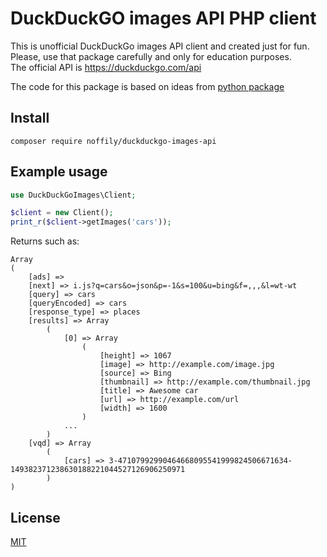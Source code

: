 # DuckDuckGO images API PHP client

This is unofficial DuckDuckGo images API client and created just for fun.  
Please, use that package carefully and only for education purposes.  
The official API is https://duckduckgo.com/api  

The code for this package is based on ideas from [python package](https://github.com/deepanprabhu/duckduckgo-images-api)

## Install

`composer require noffily/duckduckgo-images-api`

## Example usage

```php
use DuckDuckGoImages\Client;

$client = new Client();
print_r($client->getImages('cars'));
```
Returns such as: 

```
Array
(
    [ads] => 
    [next] => i.js?q=cars&o=json&p=-1&s=100&u=bing&f=,,,&l=wt-wt
    [query] => cars
    [queryEncoded] => cars
    [response_type] => places
    [results] => Array
        (
            [0] => Array
                (
                    [height] => 1067
                    [image] => http://example.com/image.jpg
                    [source] => Bing
                    [thumbnail] => http://example.com/thumbnail.jpg
                    [title] => Awesome car
                    [url] => http://example.com/url
                    [width] => 1600
                )
            ...
        )
    [vqd] => Array
        (
            [cars] => 3-47107992990464668095541999824506671634-149382371238630188221044527126906250971
        )    
)            
```

## License

[MIT](https://choosealicense.com/licenses/mit/)
